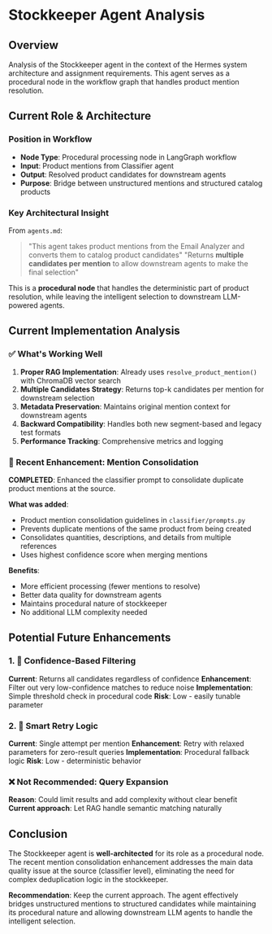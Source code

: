 # Stockkeeper Agent Analysis

## Overview
Analysis of the Stockkeeper agent in the context of the Hermes system architecture and assignment requirements. This agent serves as a procedural node in the workflow graph that handles product mention resolution.

## Current Role & Architecture

### Position in Workflow
- **Node Type**: Procedural processing node in LangGraph workflow
- **Input**: Product mentions from Classifier agent
- **Output**: Resolved product candidates for downstream agents
- **Purpose**: Bridge between unstructured mentions and structured catalog products

### Key Architectural Insight
From `agents.md`:
> "This agent takes product mentions from the Email Analyzer and converts them to catalog product candidates"
> "Returns **multiple candidates per mention** to allow downstream agents to make the final selection"

This is a **procedural node** that handles the deterministic part of product resolution, while leaving the intelligent selection to downstream LLM-powered agents.

## Current Implementation Analysis

### ✅ What's Working Well

1. **Proper RAG Implementation**: Already uses `resolve_product_mention()` with ChromaDB vector search
2. **Multiple Candidates Strategy**: Returns top-k candidates per mention for downstream selection
3. **Metadata Preservation**: Maintains original mention context for downstream agents
4. **Backward Compatibility**: Handles both new segment-based and legacy test formats
5. **Performance Tracking**: Comprehensive metrics and logging

### 🔧 Recent Enhancement: Mention Consolidation

**COMPLETED**: Enhanced the classifier prompt to consolidate duplicate product mentions at the source.

**What was added**:
- Product mention consolidation guidelines in `classifier/prompts.py`
- Prevents duplicate mentions of the same product from being created
- Consolidates quantities, descriptions, and details from multiple references
- Uses highest confidence score when merging mentions

**Benefits**:
- More efficient processing (fewer mentions to resolve)
- Better data quality for downstream agents
- Maintains procedural nature of stockkeeper
- No additional LLM complexity needed

## Potential Future Enhancements

### 1. 🎯 Confidence-Based Filtering
**Current**: Returns all candidates regardless of confidence
**Enhancement**: Filter out very low-confidence matches to reduce noise
**Implementation**: Simple threshold check in procedural code
**Risk**: Low - easily tunable parameter

### 2. 🔄 Smart Retry Logic
**Current**: Single attempt per mention
**Enhancement**: Retry with relaxed parameters for zero-result queries
**Implementation**: Procedural fallback logic
**Risk**: Low - deterministic behavior

### ❌ Not Recommended: Query Expansion
**Reason**: Could limit results and add complexity without clear benefit
**Current approach**: Let RAG handle semantic matching naturally

## Conclusion

The Stockkeeper agent is **well-architected** for its role as a procedural node. The recent mention consolidation enhancement addresses the main data quality issue at the source (classifier level), eliminating the need for complex deduplication logic in the stockkeeper.

**Recommendation**: Keep the current approach. The agent effectively bridges unstructured mentions to structured candidates while maintaining its procedural nature and allowing downstream LLM agents to handle the intelligent selection.
